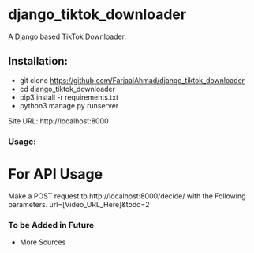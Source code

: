 # django_tiktok_downloader
A Django based TikTok Downloader. 

## Installation:
- git clone https://github.com/FarjaalAhmad/django_tiktok_downloader
- cd django_tiktok_downloader
- pip3 install -r requirements.txt
- python3 manage.py runserver

Site URL: http://localhost:8000

### Usage:
For API Usage
=============
Make a POST request to http://localhost:8000/decide/ with the Following parameters.
url=[Video_URL_Here]&todo=2

### To be Added in Future
- More Sources
